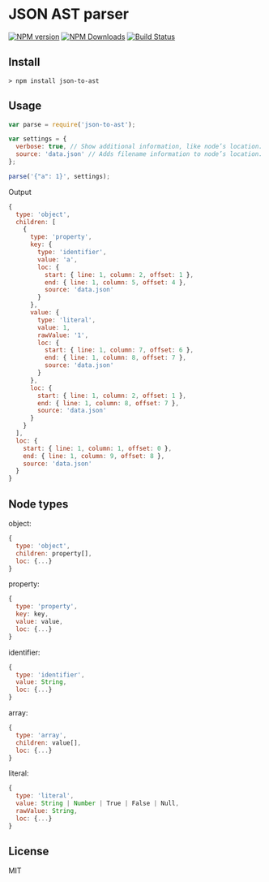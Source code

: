 # JSON AST parser

[![NPM version](https://img.shields.io/npm/v/json-to-ast.svg)](https://www.npmjs.com/package/json-to-ast)
[![NPM Downloads](https://img.shields.io/npm/dm/json-to-ast.svg)](https://www.npmjs.com/package/json-to-ast)
[![Build Status](https://travis-ci.org/vtrushin/json-to-ast.svg?branch=master)](https://travis-ci.org/vtrushin/json-to-ast)
<!-- [![Coverage Status](https://coveralls.io/repos/github/vtrushin/json-to-ast/badge.svg?branch=master)](https://coveralls.io/github/vtrushin/json-to-ast?branch=master) -->

## Install
```
> npm install json-to-ast
```

## Usage

```js
var parse = require('json-to-ast');

var settings = {
  verbose: true, // Show additional information, like node’s location. Default is <true>
  source: 'data.json' // Adds filename information to node’s location. Default is <null>
};

parse('{"a": 1}', settings);
```

Output
```js
{
  type: 'object',
  children: [
    {
      type: 'property',
      key: {
        type: 'identifier',
        value: 'a',
        loc: {
          start: { line: 1, column: 2, offset: 1 },
          end: { line: 1, column: 5, offset: 4 },
          source: 'data.json'
        }
      },
      value: {
        type: 'literal',
        value: 1,
        rawValue: '1',
        loc: {
          start: { line: 1, column: 7, offset: 6 },
          end: { line: 1, column: 8, offset: 7 },
          source: 'data.json'
        }
      },
      loc: {
        start: { line: 1, column: 2, offset: 1 },
        end: { line: 1, column: 8, offset: 7 },
        source: 'data.json'
      }
    }
  ],
  loc: {
    start: { line: 1, column: 1, offset: 0 },
    end: { line: 1, column: 9, offset: 8 },
    source: 'data.json'
  }
}
```

## Node types

object:
```js
{
  type: 'object',
  children: property[],
  loc: {...}
}
```

property:
```js
{
  type: 'property',
  key: key,
  value: value,
  loc: {...}
}
```

identifier:
```js
{
  type: 'identifier',
  value: String,
  loc: {...}
}
```

array:
```js
{
  type: 'array',
  children: value[],
  loc: {...}
}
```

literal:
```js
{
  type: 'literal',
  value: String | Number | True | False | Null,
  rawValue: String,
  loc: {...}
}
```

<!--
[Try it online](https://rawgit.com/vtrushin/json-to-ast/master/demo/astexplorer/index.html) (Fork of [astexplorer.net](https://astexplorer.net/))
-->

## License
MIT
